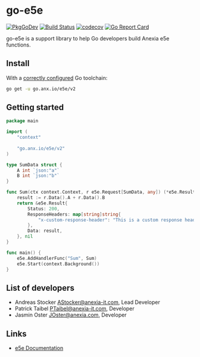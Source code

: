 go-e5e
======

[![PkgGoDev](https://pkg.go.dev/badge/go.anx.io/e5e/v2)](https://pkg.go.dev/go.anx.io/e5e/v2)
[![Build Status](https://github.com/anexia/go-e5e/actions/workflows/test.yml/badge.svg?branch=main&event=push)](https://github.com/anexia/go-e5e/actions/?query=workflow%3Atest)
[![codecov](https://codecov.io/gh/anexia/go-e5e/branch/main/graph/badge.svg)](https://codecov.io/gh/anexia/go-e5e)
[![Go Report Card](https://goreportcard.com/badge/go.anx.io/e5e/v2)](https://goreportcard.com/report/go.anx.io/e5e/v2)

go-e5e is a support library to help Go developers build Anexia e5e functions.

## Install

With a [correctly configured](https://go.dev/doc/install) Go toolchain:

```sh
go get -u go.anx.io/e5e/v2
```

## Getting started

```go
package main

import (
	"context"
	
	"go.anx.io/e5e/v2"
)

type SumData struct {
	A int `json:"a"`
	B int `json:"b"`
}

func Sum(ctx context.Context, r e5e.Request[SumData, any]) (*e5e.Result, error) {
	result := r.Data().A + r.Data().B
	return &e5e.Result{
		Status: 200,
		ResponseHeaders: map[string]string{
			"x-custom-response-header": "This is a custom response header",
		},
		Data: result,
	}, nil
}

func main() {
	e5e.AddHandlerFunc("Sum", Sum)
	e5e.Start(context.Background())
}

```

## List of developers

* Andreas Stocker <AStocker@anexia-it.com>, Lead Developer
* Patrick Taibel <PTaibel@anexia-it.com>, Developer
* Jasmin Oster <JOster@anexia.com>, Developer

## Links

<!-- Those links are fetched by pkg.go.dev and displayed in the sidebar. -->

- [e5e Documentation](https://engine.anexia-it.com/docs/en/module/e5e/)
